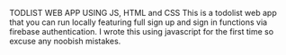 TODLIST WEB APP USING JS, HTML and CSS
This is a todolist web app that you can run locally featuring full sign up and sign in functions via firebase authentication. I wrote this using javascript for the first time so excuse any noobish mistakes.

